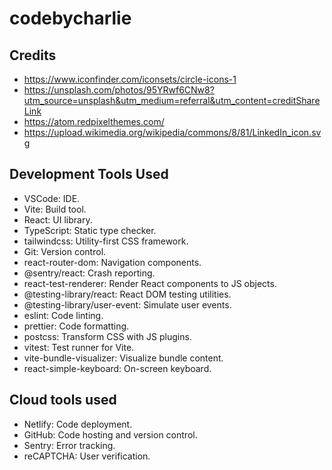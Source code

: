 # codebycharlie

## Credits

- https://www.iconfinder.com/iconsets/circle-icons-1
- https://unsplash.com/photos/95YRwf6CNw8?utm_source=unsplash&utm_medium=referral&utm_content=creditShareLink
- https://atom.redpixelthemes.com/
- https://upload.wikimedia.org/wikipedia/commons/8/81/LinkedIn_icon.svg

## Development Tools Used

- VSCode: IDE.
- Vite: Build tool.
- React: UI library.
- TypeScript: Static type checker.
- tailwindcss: Utility-first CSS framework.
- Git: Version control.
- react-router-dom: Navigation components.
- @sentry/react: Crash reporting.
- react-test-renderer: Render React components to JS objects.
- @testing-library/react: React DOM testing utilities.
- @testing-library/user-event: Simulate user events.
- eslint: Code linting.
- prettier: Code formatting.
- postcss: Transform CSS with JS plugins.
- vitest: Test runner for Vite.
- vite-bundle-visualizer: Visualize bundle content.
- react-simple-keyboard: On-screen keyboard.

## Cloud tools used

- Netlify: Code deployment.
- GitHub: Code hosting and version control.
- Sentry: Error tracking.
- reCAPTCHA: User verification.
